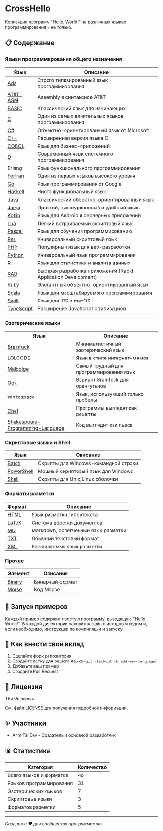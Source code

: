 # CrossHello

Коллекция программ "Hello, World!" на различных языках программирования и не только.

## 📋 Содержание

### Языки программирования общего назначения

| Язык         | Описание                                  |
|--------------|-------------------------------------------|
| [Ada](./Ada) | Строго типизированный язык программирования |
| [AT&T-ASM](./AT&T-ASM) | Assembly в синтаксисе AT&T        |
| [BASIC](./BASIC) | Классический язык для начинающих      |
| [C](./C) | Один из самых влиятельных языков программирования |
| [C#](./C%23) | Объектно-ориентированный язык от Microsoft |
| [C++](./C%2B%2B) | Расширенная версия языка C            |
| [COBOL](./COBOL) | Язык для бизнес-приложений            |
| [D](./D) | Современный язык системного программирования |
| [Erlang](./Erlang) | Язык функционального программирования |
| [Fortran](./Fortan) | Один из первых языков высокого уровня |
| [Go](./Go) | Язык программирования от Google           |
| [Haskell](./Haskell) | Чисто функциональный язык          |
| [Java](./Java) | Классический объектно-ориентированный язык |
| [Jaryq](./Jaryq) | Простой, низкоуровневый и удобный язык. |
| [Kotlin](./Kotlin) | Язык для Android и серверных приложений |
| [Lua](./Lua) | Лёгкий встраиваемый скриптовый язык      |
| [Pascal](./Pascal) | Язык для обучения программированию  |
| [Perl](./Perl) | Универсальный скриптовый язык          |
| [PHP](./PHP) | Популярный язык для веб-разработки       |
| [Python](./Python) | Универсальный язык программирования  |
| [R](./R) | Язык для статистики и анализа данных        |
| [RAD](./RAD) | Быстрая разработка приложений (Rapid Application Development) |
| [Ruby](./Ruby) | Элегантный объектно-ориентированный язык |
| [Scala](./Scala) | Язык для масштабируемого программирования |
| [Swift](./Swift) | Язык для iOS и macOS                  |
| [TypeScript](./TypeScript) | Расширение JavaScript с типизацией |

### Эзотерические языки

| Язык         | Описание                                  |
|--------------|-------------------------------------------|
| [Brainfuck](./Brainfuck) | Минималистичный эзотерический язык |
| [LOLCODE](./LOLCODE) | Язык в стиле интернет-мемов        |
| [Malbolge](./Malbolge) | Самый трудный для программирования язык |
| [Ook](./Ook) | Вариант Brainfuck для орангутанов        |
| [Whitespace](./Whitespace) | Язык, использующий только пробелы |
| [Chef](./Chef) | Программы выглядят как рецепты          |
| [Shakespeare-Programming-Language](./Shakespeare-Programming-Language) | Код выглядит как пьеса |

### Скриптовые языки и Shell

| Язык         | Описание                                  |
|--------------|-------------------------------------------|
| [Batch](./Batch) | Скрипты для Windows-командной строки   |
| [PowerShell](./PowerShell) | Мощный скриптовый язык для Windows |
| [Shell](./Shell) | Скрипты для Unix/Linux оболочки       |

### Форматы разметки

| Формат       | Описание                                  |
|--------------|-------------------------------------------|
| [HTML](./HTML) | Язык разметки гипертекста                |
| [LaTeX](./LaTeX) | Система вёрстки документов            |
| [MD](./MD) | Markdown, облегчённый язык разметки         |
| [TXT](./TXT) | Обычный текстовый формат                  |
| [XML](./XML) | Расширяемый язык разметки                 |

### Прочее

| Элемент      | Описание                                  |
|--------------|-------------------------------------------|
| [Binary](./Binary) | Бинарный формат                      |
| [Morse](./Morse) | Код Морзе                             |


## 🚀 Запуск примеров

Каждый пример содержит простую программу, выводящую "Hello, World!". В каждой директории находится файл с исходным кодом и, если необходимо, инструкции по компиляции и запуску.

## 📝 Как внести свой вклад

1. Сделайте форк репозитория
2. Создайте ветку для вашего языка (`git checkout -b add-new-language`)
3. Добавьте ваш пример
4. Создайте Pull Request

## 📜 Лицензия

The Unlicense. 

См. файл [LICENSE](./LICENSE) для получения подробной информации.

## ✨ Участники

- [AnmiTaliDev](https://github.com/AnmiTaliDev) - Создатель и основной разработчик

## 📊 Статистика

| Категория                 | Количество |
|--------------------------|------------|
| Всего языков и форматов  | 46         |
| Языков программирования  | 31         |
| Эзотерических языков     | 7          |
| Скриптовые языки         | 3          |
| Форматов разметки        | 5          |

---
*Создано с ❤️ для сообщества программистов*